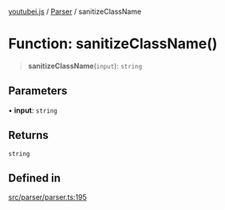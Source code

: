 [youtubei.js](../../../README.md) / [Parser](../README.md) / sanitizeClassName

# Function: sanitizeClassName()

> **sanitizeClassName**(`input`): `string`

## Parameters

• **input**: `string`

## Returns

`string`

## Defined in

[src/parser/parser.ts:195](https://github.com/LuanRT/YouTube.js/blob/e1650e12979e68b9546bc63989f86b651960a10a/src/parser/parser.ts#L195)
